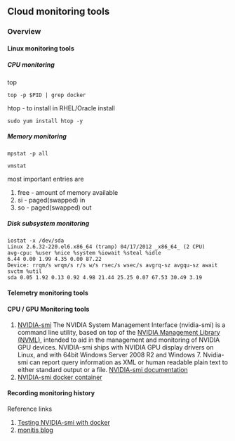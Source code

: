 ## Cloud monitoring tools

### Overview 

#### Linux monitoring tools 
##### CPU monitoring 
top 
<pre><code>top -p $PID | grep docker</code></pre>
htop - to install in RHEL/Oracle install 
<pre><code>sudo yum install htop -y</code></pre>

##### Memory monitoring 
<pre><code>mpstat -p all</code></pre>
<pre><code>vmstat</code></pre> 
most important entries are 
1. free - amount of memory available 
2. si - paged(swapped) in
3. so - paged(swapped) out 
##### Disk subsystem monitoring 
<pre><code>iostat -x /dev/sda
Linux 2.6.32-220.el6.x86_64 (tramp) 04/17/2012 _x86_64_ (2 CPU)
avg-cpu: %user %nice %system %iowait %steal %idle
6.44 0.00 1.99 4.35 0.00 87.22
Device: rrqm/s wrqm/s r/s w/s rsec/s wsec/s avgrq-sz avgqu-sz await svctm %util
sda 0.05 1.92 0.13 0.92 4.98 21.44 25.25 0.07 67.53 30.49 3.19</code></pre>

#### Telemetry monitoring tools 

#### CPU / GPU Monitoring tools 
1. [NVIDIA-smi](https://developer.nvidia.com/nvidia-system-management-interface) 
The NVIDIA System Management Interface (nvidia-smi) is a command line utility, based on top of the [NVIDIA Management Library (NVML)](https://developer.nvidia.com/nvidia-management-library-nvml), intended to aid in the management and monitoring of NVIDIA GPU devices.
NVIDIA-smi ships with NVIDIA GPU display drivers on Linux, and with 64bit Windows Server 2008 R2 and Windows 7. Nvidia-smi can report query information as XML or human readable plain text to either standard output or a file. 
[NVIDIA-smi documentation](http://developer.download.nvidia.com/compute/DCGM/docs/nvidia-smi-367.38.pdf)
2. [NVIDIA-smi docker container]()

#### Recording monitoring history 

Reference links
1. [Testing NVIDIA-smi with docker](https://learning.oreilly.com/library/view/generative-adversarial-networks/9781789139907/66f7aba5-465e-4958-a2c6-55319edf12c1.xhtml) 
2. [monitis blog](https://www.monitis.com/blog/key-linux-performance-metrics/)
